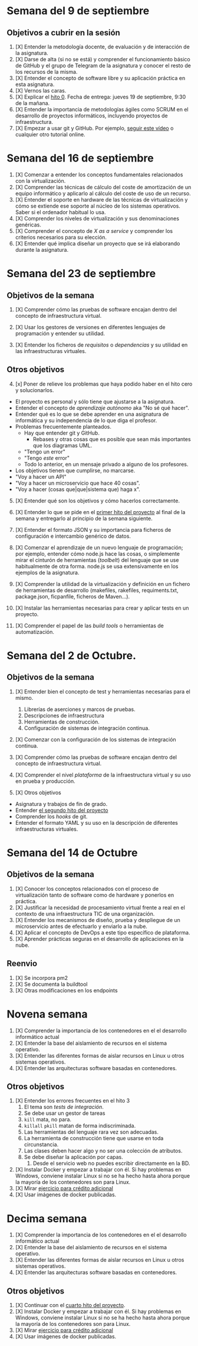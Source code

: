 # Semana del 9 de septiembre

## Objetivos a cubrir en la sesión

1. [X] Entender la metodología docente, de evaluación y de interacción de la asignatura.
2. [X] Darse de alta (si no se está) y comprender el funcionamiento básico de GitHub y el grupo de Telegram de la asignatura y conocer el resto de los recursos de la misma.
2. [X] Entender el concepto de software libre y su aplicación práctica en esta asignatura.
3. [X] Vernos las caras.
4. [X] Explicar el [hito 0](http://jj.github.io/IV/documentos/proyecto/0.Repositorio). Fecha de entrega: jueves 19 de septiembre, 9:30 de la mañana.
5. [X] Entender la importancia de metodologías ágiles como SCRUM en el desarrollo de proyectos informáticos, incluyendo proyectos de infraestructura.
6. [X] Empezar a usar git y GitHub. Por ejemplo, [seguir este vídeo](https://www.youtube.com/watch?v=gmXyJI01qa8) o cualquier otro tutorial online.

# Semana del 16 de septiembre

1. [X] Comenzar a entender los conceptos fundamentales relacionados con la virtualización.
2. [X] Comprender las técnicas de cálculo del coste de amortización de un equipo informático y aplicarlo al cálculo del coste de uso de un recurso.
3. [X] Entender el soporte en hardware de las técnicas de virtualización y cómo se extiende ese soporte al núcleo de los sistemas operativos. Saber si el ordenador habitual lo usa.
4. [X] Comprender los niveles de virtualización y sus denominaciones genéricas.
5. [X] Comprender el concepto de *X as a service* y comprender los criterios necesarios para su elección.
6. [X] Entender qué implica diseñar un proyecto que se irá elaborando durante la asignatura.

# Semana del 23 de septiembre

## Objetivos de la semana

1. [X] Comprender cómo las pruebas de software encajan dentro del concepto
   de infraestructura virtual.

2. [X] Usar los gestores de versiones en diferentes lenguajes de
  programación y entender su utilidad.

3. [X] Entender los ficheros de *requisitos* o *dependencias* y su utilidad en las
  infraestructuras virtuales.

## Otros objetivos
4. [x] Poner de relieve los problemas que haya podido haber en el hito cero y solucionarlos.
  * El proyecto es personal y sólo tiene que ajustarse a la asignatura.
  * Entender el concepto de *aprendizaje autónomo* aka "No sé qué hacer". 
  * Entender qué es lo que se debe aprender en una asignatura de informática y su independencia de lo que diga el profesor.
  * Problemas frecuentemente planteados.
	* Hay que entender git y GitHub. 
		* Rebases y otras cosas que es posible que sean más importantes que los diagramas UML. 
	* "Tengo un error"
	* "Tengo *este* error"
	* Todo lo anterior, en un mensaje privado a alguno de los profesores.
  * Los objetivos tienen que cumplirse, no marcarse.
  * "Voy a hacer un API"
  * "Voy a hacer un microservicio que hace 40 cosas".
  * "Voy a hacer (cosas que|que|sistema que) haga x".

5. [X] Entender qué son los objetivos y cómo hacerlos correctamente.


6. [X] Entender lo que se pide en el [primer hito del proyecto](http://jj.github.io/IV/documentos/proyecto/1.Infraestructura) 
al final de la semana y entregarlo al principio de la semana siguiente.

7. [X] Entender el formato JSON y su importancia para ficheros de
  configuración e intercambio genérico de datos.

8. [X] Comenzar el aprendizaje de un nuevo lenguaje de programación; por ejemplo,
  entender cómo node.js hace las cosas, o simplemente mirar el
  cinturón de herramientas (*toolbelt*) del lenguaje que se use habitualmente de
  otra forma. node.js se usa extensivamente en los ejemplos de la asignatura.

9. [X] Comprender la utilidad de la virtualización y definición en un
  fichero de herramientas de desarrollo (makefiles, rakefiles, requiments.txt, package.json, ficpanfile, ficheros de Maven...).

10. [X] Instalar las herramientas necesarias para crear y aplicar tests en
  un proyecto.

11. [X] Comprender el papel de las *build tools* o herramientas de
  automatización.


# Semana del 2 de Octubre. 

## Objetivos de la semana

1. [X] Entender bien el concepto de test y herramientas necesarias para el mismo.
   1. Librerías de aserciones y marcos de pruebas.
   2. Descripciones de infraestructura
   3. Herramientas de construcción.
   4. Configuración de sistemas de integración continua.
2. [X] Comenzar con la configuración de los sistemas de integración
   continua.
   
3. [X] Comprender cómo las pruebas de software encajan dentro del concepto
   de infraestructura virtual.
   
4. [X] Comprender el nivel *plataforma* de la infraestructura virtual y su uso en prueba y producción.

5. [X] Otros objetivos
* Asignatura y trabajos de fin de grado.
* Entender [el segundo hito del proyecto](http://jj.github.io/IV/documentos/proyecto/2.CI)
* Comprender los *hooks* de git.
* Entender el formato YAML y su uso en la descripción de diferentes infraestructuras virtuales. 

# Semana del 14 de Octubre

## Objetivos de la semana

1. [X] Conocer los conceptos relacionados con el proceso de virtualización tanto de software como de hardware y ponerlos en práctica.
2. [X] Justificar la necesidad de procesamiento virtual frente a real en el contexto de una infraestructura TIC de una organización.
3. [X] Entender los mecanismos de diseño, prueba y despliegue de un microservicio antes de efectuarlo y enviarlo a la nube.
4. [X] Aplicar el concepto de DevOps a este tipo específico de plataforma.
5. [X] Aprender prácticas seguras en el desarrollo de aplicaciones en la nube.

## Reenvio
1. [X] Se incorpora pm2
2. [X] Se documenta la buildtool
3. [X] Otras modificaciones en los endpoints

# Novena semana
1. [X] Comprender la importancia de los contenedores en el el desarrollo
   informático actual
2. [X] Entender la base del aislamiento de recursos en el sistema operativo.
3. [X] Entender las diferentes formas de aislar recursos en Linux u otros sistemas operativos.
4. [X] Entender las arquitecturas software basadas en contenedores.

## Otros objetivos
1. [X] Entender los errores frecuentes en el hito 3
	1. El tema son *tests de integración*.
	2. Se debe usar un gestor de tareas
	  1. `kill` mata, no para.
	  2. `killall` `pkill` matan de forma indiscriminada.
	3. Las herramientas del lenguaje rara vez son adecuadas.
	4. La herramienta de construcción tiene que usarse en toda circunstancia.
	5. Las clases deben hacer algo y no ser una colección de atributos.
	6. Se debe diseñar la aplicación por capas.
		1. Desde el servicio web no puedes escribir directamente en la BD.
2. [X] Instalar Docker y empezar a trabajar con él. Si hay problemas en
   Windows, conviene instalar Linux si no se ha hecho hasta ahora
   porque la mayoría de los contenedores son para Linux.
3. [X] Mirar [ejercicio para crédito adicional](https://jj.github.io/IV/documentos/proyecto/3.5.tests)
4. [X] Usar imágenes de docker publicadas. 

# Decima semana

1. [X] Comprender la importancia de los contenedores en el el desarrollo
   informático actual
2. [X] Entender la base del aislamiento de recursos en el sistema operativo.
3. [X] Entender las diferentes formas de aislar recursos en Linux u otros sistemas operativos.
4. [X] Entender las arquitecturas software basadas en contenedores.

## Otros objetivos

1. [X] Continuar con el  [cuarto hito del proyecto](https://jj.github.io/IV/documentos/proyecto/4.PaaS).
2. [X] Instalar Docker y empezar a trabajar con él. Si hay problemas en
   Windows, conviene instalar Linux si no se ha hecho hasta ahora
   porque la mayoría de los contenedores son para Linux.
3. [X] Mirar [ejercicio para crédito adicional](https://jj.github.io/IV/documentos/proyecto/3.5.tests)
4. [X] Usar imágenes de docker publicadas. 

